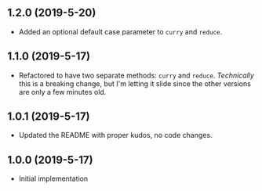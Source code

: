 ## 1.2.0 (2019-5-20)

- Added an optional default case parameter to `curry` and `reduce`.

## 1.1.0 (2019-5-17)

- Refactored to have two separate methods: `curry` and `reduce`. _Technically_ this is a breaking change, but I'm letting it slide since the other versions are only a few minutes old.

## 1.0.1 (2019-5-17)

- Updated the README with proper kudos, no code changes.

## 1.0.0 (2019-5-17)

- Initial implementation